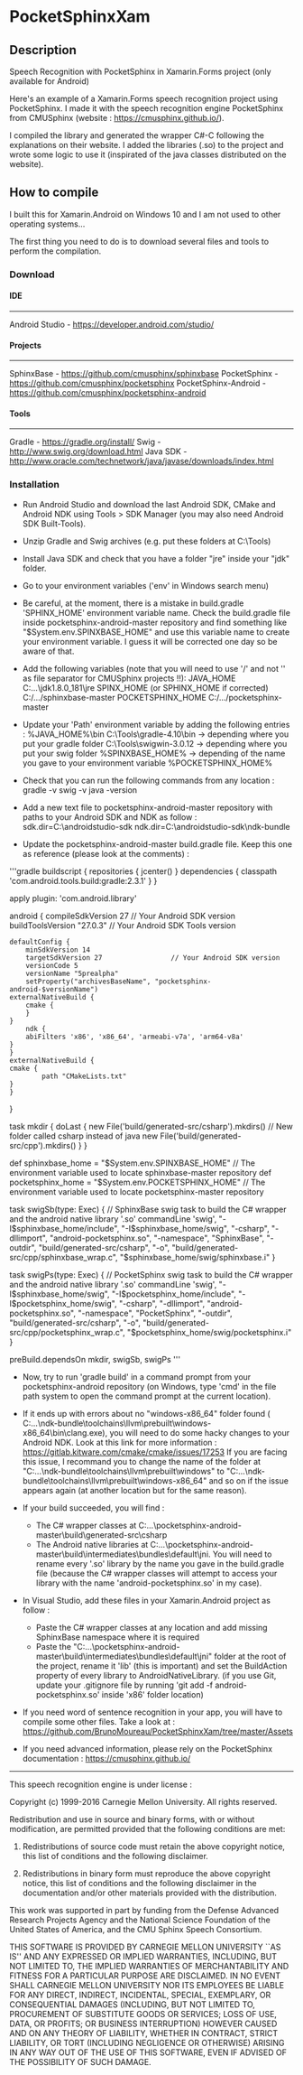 # PocketSphinxXam

## Description
Speech Recognition with PocketSphinx in Xamarin.Forms project (only available for Android)

Here's an example of a Xamarin.Forms speech recognition project using PocketSphinx. I made it with the speech recognition engine PocketSphinx from CMUSphinx (website : https://cmusphinx.github.io/).

I compiled the library and generated the wrapper C#-C following the explanations on their website. I added the libraries (.so) to the project and wrote some logic to use it (inspirated of the java classes distributed on the website).


## How to compile
I built this for Xamarin.Android on Windows 10 and I am not used to other operating systems...

The first thing you need to do is to download several files and tools to perform the compilation. 

### Download

#### IDE
-----------------------------------------------------------------------------
Android Studio - https://developer.android.com/studio/ 

#### Projects
-----------------------------------------------------------------------------
SphinxBase - https://github.com/cmusphinx/sphinxbase
PocketSphinx - https://github.com/cmusphinx/pocketsphinx 
PocketSphinx-Android - https://github.com/cmusphinx/pocketsphinx-android 

#### Tools
-----------------------------------------------------------------------------
Gradle - https://gradle.org/install/
Swig - http://www.swig.org/download.html
Java SDK - http://www.oracle.com/technetwork/java/javase/downloads/index.html

### Installation
- Run Android Studio and download the last Android SDK, CMake and Android NDK using Tools > SDK Manager 
  (you may also need Android SDK Built-Tools).
- Unzip Gradle and Swig archives (e.g. put these folders at C:\Tools) 
- Install Java SDK and check that you have a folder "jre" inside your "jdk" folder.

- Go to your environment variables ('env' in Windows search menu)
- Be careful, at the moment, there is a mistake in build.gradle 'SPHINX_HOME' environment variable name.
  Check the build.gradle file inside pocketsphinx-android-master repository and find something like "$System.env.SPINXBASE_HOME"
  and use this variable name to create your environment variable. I guess it will be corrected one day so be aware of that.

- Add the following variables (note that you will need to use '/' and not '\' as file separator for CMUSphinx projects !!):
	JAVA_HOME 					C:\...\jdk1.8.0_181\jre
	SPINX_HOME (or SPHINX_HOME if corrected)	C:/.../sphinxbase-master
	POCKETSPHINX_HOME				C:/.../pocketsphinx-master

- Update your 'Path' environment variable by adding the following entries :
   	%JAVA_HOME%\bin
	C:\Tools\gradle-4.10\bin	-> depending where you put your gradle folder
	C:\Tools\swigwin-3.0.12		-> depending where you put your swig folder
	%SPINXBASE_HOME%		-> depending of the name you gave to your environment variable
	%POCKETSPHINX_HOME%

- Check that you can run the following commands from any location :
	gradle -v
	swig -v
	java -version

- Add a new text file to pocketsphinx-android-master repository with paths to your Android SDK and NDK as follow :
	sdk.dir=C\:\\androidstudio-sdk
	ndk.dir=C\:\\androidstudio-sdk\\ndk-bundle

- Update the pocketsphinx-android-master build.gradle file. Keep this one as reference (please look at the comments) :

'''gradle
buildscript {
    repositories {
        jcenter()
    }
    dependencies {
        classpath 'com.android.tools.build:gradle:2.3.1'
    }
}

apply plugin: 'com.android.library'

android {
    compileSdkVersion 27					// Your Android SDK version
    buildToolsVersion "27.0.3"					// Your Android SDK Tools version
    
    defaultConfig {
        minSdkVersion 14
        targetSdkVersion 27					// Your Android SDK version
        versionCode 5
        versionName "5prealpha"
        setProperty("archivesBaseName", "pocketsphinx-android-$versionName")
	externalNativeBuild {
	    cmake {
	    }
	}
        ndk {
	    abiFilters 'x86', 'x86_64', 'armeabi-v7a', 'arm64-v8a'
	}
    }
    externalNativeBuild {
	cmake {
    	    path "CMakeLists.txt"
	}
    }
}

task mkdir {
    doLast {
        new File('build/generated-src/csharp').mkdirs()		// New folder called csharp instead of java
		new File('build/generated-src/cpp').mkdirs()
    }
}

def sphinxbase_home = "$System.env.SPINXBASE_HOME"		// The environment variable used to locate sphinxbase-master repository
def pocketsphinx_home = "$System.env.POCKETSPHINX_HOME"		// The environment variable used to locate pocketsphinx-master repository

task swigSb(type: Exec) {					// SphinxBase swig task to build the C# wrapper and the android native library '.so'
    commandLine 'swig',
	"-I$sphinxbase_home/include", "-I$sphinxbase_home/swig",
	"-csharp", "-dllimport", "android-pocketsphinx.so", "-namespace", "SphinxBase",
	"-outdir", "build/generated-src/csharp", "-o", "build/generated-src/cpp/sphinxbase_wrap.c",
	"$sphinxbase_home/swig/sphinxbase.i"
}

task swigPs(type: Exec) {					// PocketSphinx swig task to build the C# wrapper and the android native library '.so'
    commandLine 'swig',
        "-I$sphinxbase_home/swig",
        "-I$pocketsphinx_home/include",
        "-I$pocketsphinx_home/swig",
        "-csharp", "-dllimport", "android-pocketsphinx.so", "-namespace", "PocketSphinx",
        "-outdir", "build/generated-src/csharp", "-o", "build/generated-src/cpp/pocketsphinx_wrap.c",
        "$pocketsphinx_home/swig/pocketsphinx.i"
}

preBuild.dependsOn mkdir, swigSb, swigPs
'''

- Now, try to run 'gradle build' in a command prompt from your pocketsphinx-android repository 
  (on Windows, type 'cmd' in the file path system to open the command prompt at the current location).

- If it ends up with errors about no "windows-x86_64" folder found ( C:\...\ndk-bundle\toolchains\llvm\prebuilt\windows-x86_64\bin\clang.exe), you will need to do some hacky changes to your Android NDK. Look at this link for more information : https://gitlab.kitware.com/cmake/cmake/issues/17253
If you are facing this issue, I recommand you to change the name of the folder at "C:\...\ndk-bundle\toolchains\llvm\prebuilt\windows" to "C:\...\ndk-bundle\toolchains\llvm\prebuilt\windows-x86_64" and so on if the issue appears again (at another location but for the same reason). 

- If your build succeeded, you will find :
	- The C# wrapper classes at C:\...\pocketsphinx-android-master\build\generated-src\csharp
	- The Android native libraries at C:\...\pocketsphinx-android-master\build\intermediates\bundles\default\jni. You will need to rename every '.so' library by the name you gave in the build.gradle file (because the C# wrapper classes will attempt to access your library with the name 'android-pocketsphinx.so' in my case).

- In Visual Studio, add these files in your Xamarin.Android project as follow : 
	- Paste the C# wrapper classes at any location and add missing SphinxBase namespace where it is required
	- Paste the "C:\...\pocketsphinx-android-master\build\intermediates\bundles\default\jni" folder at the root of the project,
          rename it 'lib' (this is important) and set the BuildAction property of every library to AndroidNativeLibrary.
	  (if you use Git, update your .gitignore file by running 'git add -f android-pocketsphinx.so' inside 'x86' folder location)

- If you need word of sentence recognition in your app, you will have to compile some other files. 
  Take a look at : https://github.com/BrunoMoureau/PocketSphinxXam/tree/master/Assets
  
- If you need advanced information, please rely on the PocketSphinx documentation : https://cmusphinx.github.io/

---------------------------------------------------------------------------------------

This speech recognition engine is under license : 

Copyright (c) 1999-2016 Carnegie Mellon University.  All rights
reserved.

Redistribution and use in source and binary forms, with or without
modification, are permitted provided that the following conditions
are met:

1. Redistributions of source code must retain the above copyright
   notice, this list of conditions and the following disclaimer. 

2. Redistributions in binary form must reproduce the above copyright
   notice, this list of conditions and the following disclaimer in
   the documentation and/or other materials provided with the
   distribution.

This work was supported in part by funding from the Defense Advanced 
Research Projects Agency and the National Science Foundation of the 
United States of America, and the CMU Sphinx Speech Consortium.

THIS SOFTWARE IS PROVIDED BY CARNEGIE MELLON UNIVERSITY ``AS IS'' AND 
ANY EXPRESSED OR IMPLIED WARRANTIES, INCLUDING, BUT NOT LIMITED TO, 
THE IMPLIED WARRANTIES OF MERCHANTABILITY AND FITNESS FOR A PARTICULAR
PURPOSE ARE DISCLAIMED.  IN NO EVENT SHALL CARNEGIE MELLON UNIVERSITY
NOR ITS EMPLOYEES BE LIABLE FOR ANY DIRECT, INDIRECT, INCIDENTAL,
SPECIAL, EXEMPLARY, OR CONSEQUENTIAL DAMAGES (INCLUDING, BUT NOT 
LIMITED TO, PROCUREMENT OF SUBSTITUTE GOODS OR SERVICES; LOSS OF USE, 
DATA, OR PROFITS; OR BUSINESS INTERRUPTION) HOWEVER CAUSED AND ON ANY 
THEORY OF LIABILITY, WHETHER IN CONTRACT, STRICT LIABILITY, OR TORT 
(INCLUDING NEGLIGENCE OR OTHERWISE) ARISING IN ANY WAY OUT OF THE USE 
OF THIS SOFTWARE, EVEN IF ADVISED OF THE POSSIBILITY OF SUCH DAMAGE.
